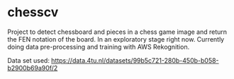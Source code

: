 # chesscv

Project to detect chessboard and pieces in a chess game image and return the FEN notation of the board.
In an exploratory stage right now. Currently doing data pre-processing and training with AWS Rekognition.

Data set used: https://data.4tu.nl/datasets/99b5c721-280b-450b-b058-b2900b69a90f/2